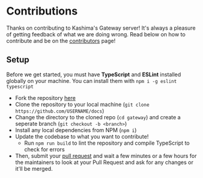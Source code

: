 # Contributions
Thanks on contributing to Kashima's Gateway server! It's always a pleasure of getting feedback of what we are doing wrong. Read below on how to contribute and be on the [contributors](https://kashima.app/contributors) page!

## Setup
Before we get started, you must have **TypeScript** and **ESLint** installed globally on your machine. You can install them with ``npm i -g eslint typescript``

- Fork the repository [here](https://github.com/kashima-org/gateway/fork)
- Clone the repository to your local machine (``git clone https://github.com/USERNAME/docs``)
- Change the directory to the cloned repo (``cd gateway``) and create a seperate branch (``git checkout -b <branch>``)
- Install any local dependencies from NPM (``npm i``)
- Update the codebase to what you want to contribute!
  - Run ``npm run build`` to lint the repository and compile TypeScript to check for errors
- Then, submit your [pull request](https://github.com/kashima-org/gateway/compare) and wait a few minutes or a few hours for the maintainers to look at your Pull Request and ask for any changes or it'll be merged.
